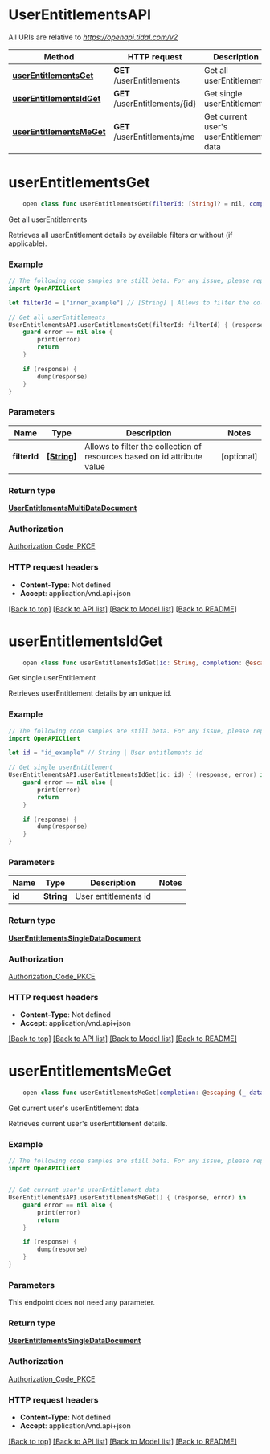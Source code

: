 # UserEntitlementsAPI

All URIs are relative to *https://openapi.tidal.com/v2*

Method | HTTP request | Description
------------- | ------------- | -------------
[**userEntitlementsGet**](UserEntitlementsAPI.md#userentitlementsget) | **GET** /userEntitlements | Get all userEntitlements
[**userEntitlementsIdGet**](UserEntitlementsAPI.md#userentitlementsidget) | **GET** /userEntitlements/{id} | Get single userEntitlement
[**userEntitlementsMeGet**](UserEntitlementsAPI.md#userentitlementsmeget) | **GET** /userEntitlements/me | Get current user&#39;s userEntitlement data


# **userEntitlementsGet**
```swift
    open class func userEntitlementsGet(filterId: [String]? = nil, completion: @escaping (_ data: UserEntitlementsMultiDataDocument?, _ error: Error?) -> Void)
```

Get all userEntitlements

Retrieves all userEntitlement details by available filters or without (if applicable).

### Example
```swift
// The following code samples are still beta. For any issue, please report via http://github.com/OpenAPITools/openapi-generator/issues/new
import OpenAPIClient

let filterId = ["inner_example"] // [String] | Allows to filter the collection of resources based on id attribute value (optional)

// Get all userEntitlements
UserEntitlementsAPI.userEntitlementsGet(filterId: filterId) { (response, error) in
    guard error == nil else {
        print(error)
        return
    }

    if (response) {
        dump(response)
    }
}
```

### Parameters

Name | Type | Description  | Notes
------------- | ------------- | ------------- | -------------
 **filterId** | [**[String]**](String.md) | Allows to filter the collection of resources based on id attribute value | [optional] 

### Return type

[**UserEntitlementsMultiDataDocument**](UserEntitlementsMultiDataDocument.md)

### Authorization

[Authorization_Code_PKCE](../README.md#Authorization_Code_PKCE)

### HTTP request headers

 - **Content-Type**: Not defined
 - **Accept**: application/vnd.api+json

[[Back to top]](#) [[Back to API list]](../README.md#documentation-for-api-endpoints) [[Back to Model list]](../README.md#documentation-for-models) [[Back to README]](../README.md)

# **userEntitlementsIdGet**
```swift
    open class func userEntitlementsIdGet(id: String, completion: @escaping (_ data: UserEntitlementsSingleDataDocument?, _ error: Error?) -> Void)
```

Get single userEntitlement

Retrieves userEntitlement details by an unique id.

### Example
```swift
// The following code samples are still beta. For any issue, please report via http://github.com/OpenAPITools/openapi-generator/issues/new
import OpenAPIClient

let id = "id_example" // String | User entitlements id

// Get single userEntitlement
UserEntitlementsAPI.userEntitlementsIdGet(id: id) { (response, error) in
    guard error == nil else {
        print(error)
        return
    }

    if (response) {
        dump(response)
    }
}
```

### Parameters

Name | Type | Description  | Notes
------------- | ------------- | ------------- | -------------
 **id** | **String** | User entitlements id | 

### Return type

[**UserEntitlementsSingleDataDocument**](UserEntitlementsSingleDataDocument.md)

### Authorization

[Authorization_Code_PKCE](../README.md#Authorization_Code_PKCE)

### HTTP request headers

 - **Content-Type**: Not defined
 - **Accept**: application/vnd.api+json

[[Back to top]](#) [[Back to API list]](../README.md#documentation-for-api-endpoints) [[Back to Model list]](../README.md#documentation-for-models) [[Back to README]](../README.md)

# **userEntitlementsMeGet**
```swift
    open class func userEntitlementsMeGet(completion: @escaping (_ data: UserEntitlementsSingleDataDocument?, _ error: Error?) -> Void)
```

Get current user's userEntitlement data

Retrieves current user's userEntitlement details.

### Example
```swift
// The following code samples are still beta. For any issue, please report via http://github.com/OpenAPITools/openapi-generator/issues/new
import OpenAPIClient


// Get current user's userEntitlement data
UserEntitlementsAPI.userEntitlementsMeGet() { (response, error) in
    guard error == nil else {
        print(error)
        return
    }

    if (response) {
        dump(response)
    }
}
```

### Parameters
This endpoint does not need any parameter.

### Return type

[**UserEntitlementsSingleDataDocument**](UserEntitlementsSingleDataDocument.md)

### Authorization

[Authorization_Code_PKCE](../README.md#Authorization_Code_PKCE)

### HTTP request headers

 - **Content-Type**: Not defined
 - **Accept**: application/vnd.api+json

[[Back to top]](#) [[Back to API list]](../README.md#documentation-for-api-endpoints) [[Back to Model list]](../README.md#documentation-for-models) [[Back to README]](../README.md)

